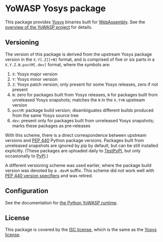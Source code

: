 YoWASP Yosys package
====================

This package provides [Yosys][] binaries built for [WebAssembly][]. See the [overview of the YoWASP project][yowasp] for details.

[yosys]: https://github.com/YosysHQ/yosys/
[webassembly]: https://webassembly.org/
[yowasp]: https://yowasp.github.io/


Versioning
----------

The version of this package is derived from the upstream Yosys package version in the `X.Y[.Z][+N]` format, and is comprised of five or six parts in a `X.Y.Z.N.postM[.dev]` format, where the symbols are:

1. `X`: Yosys major version
2. `Y`: Yosys minor version
3. `Z`: Yosys patch version; only present for some Yosys releases, zero if not present
4. `N`: zero for packages built from Yosys releases, `N` for packages built from unreleased Yosys snapshots; matches the `N` in the `X.Y+N` upstream version
5. `postM`: package build version; disambiguates different builds produced from the same Yosys source tree
6. `dev`: present only for packages built from unreleased Yosys snapshots; marks these packages as pre-releases

With this scheme, there is a direct correspondence between upstream versions and [PEP 440][pep440] Python package versions. Packages built from unreleased snapshots are ignored by pip by default, but can be still installed explicitly. (These packages are uploaded daily to [TestPyPI][], but only occasionally to [PyPI][].)

A different versioning scheme was used earlier, where the package build version was denoted by a `.devM` suffix. This scheme did not work well with [PEP 440 version specifiers][pep440-vs] and was retired.

[testpypi]: https://test.pypi.org/
[pypi]: https://pypi.org/
[pep440]: https://peps.python.org/pep-0440/
[pep440-vs]: https://peps.python.org/pep-0440/#version-specifiers


Configuration
-------------

See the documentation for [the Python YoWASP runtime](https://github.com/YoWASP/runtime-py#configuration).


License
-------

This package is covered by the [ISC license](LICENSE.txt), which is the same as the [Yosys license](https://github.com/YosysHQ/yosys/blob/master/COPYING).
